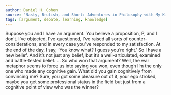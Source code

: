 ```yaml
---
author: Daniel H. Cohen
source: "Nasty, Brutish, and Short: Adventures in Philosophy with My Kids"
tags: [argument, debate, learning, knowledge]
---
```

Suppose you and I have an argument. You believe a proposition, P, and I don’t. I’ve objected, I’ve questioned, I’ve raised all sorts of counter-considerations, and in every case you’ve responded to my satisfaction. At the end of the day, I say, ‘You know what? I guess you’re right.’ So I have a new belief. And it’s not just any belief, but it’s a well-articulated, examined and battle-tested belief. … So who won that argument? Well, the war metaphor seems to force us into saying you won, even though I’m the only one who made any cognitive gain. What did you gain cognitively from convincing me? Sure, you got some pleasure out of it, your ego stroked, maybe you get some professional status in the field but just from a cognitive point of view who was the winner?
